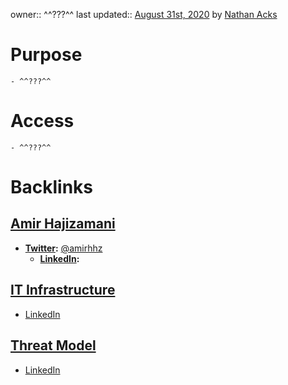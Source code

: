 owner:: ^^???^^
last updated:: [August 31st, 2020](<August 31st, 2020.md>) by [Nathan Acks](<Nathan Acks.md>)
# Purpose
    - ^^???^^
# Access
    - ^^???^^

# Backlinks
## [Amir Hajizamani](<Amir Hajizamani.md>)
- **[Twitter](<Twitter.md>):** [@amirhhz](https://twitter.com/amirhhz)
    - **[LinkedIn](<LinkedIn.md>):**

## [IT Infrastructure](<IT Infrastructure.md>)
- [LinkedIn](<LinkedIn.md>)

## [Threat Model](<Threat Model.md>)
- [LinkedIn](<LinkedIn.md>)

